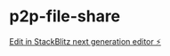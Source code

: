 # p2p-file-share

[Edit in StackBlitz next generation editor ⚡️](https://stackblitz.com/~/github.com/panducollegee/p2p-file-share)